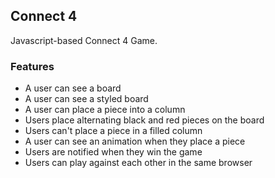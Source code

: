 ## Connect 4

Javascript-based Connect 4 Game.

### Features

- A user can see a board
- A user can see a styled board
- A user can place a piece into a column
- Users place alternating black and red pieces on the board
- Users can't place a piece in a filled column
- A user can see an animation when they place a piece
- Users are notified when they win the game
- Users can play against each other in the same browser
